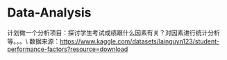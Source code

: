 # Data-Analysis
计划做一个分析项目：探讨学生考试成绩跟什么因素有关？对因素进行统计分析等。。。\\
数据来源：https://www.kaggle.com/datasets/lainguyn123/student-performance-factors?resource=download
